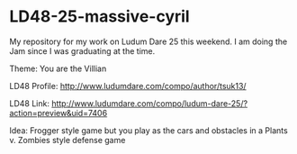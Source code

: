 LD48-25-massive-cyril
=====================

My repository for my work on Ludum Dare 25 this weekend. I am doing the Jam since I was graduating at the time.

Theme: You are the Villian

LD48 Profile: http://www.ludumdare.com/compo/author/tsuk13/

LD48 Link: http://www.ludumdare.com/compo/ludum-dare-25/?action=preview&uid=7406

Idea: Frogger style game but you play as the cars and obstacles in a Plants v. Zombies style defense game
